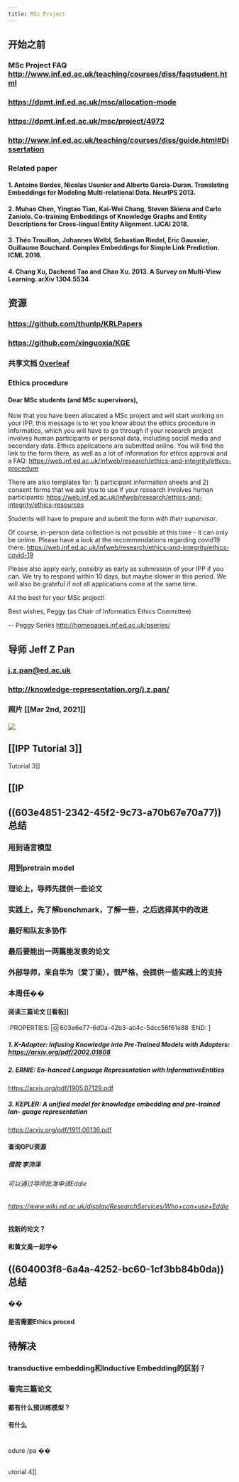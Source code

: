 ```yaml
---
title: MSc Project
---
```


## 开始之前
### MSc Project FAQ http://www.inf.ed.ac.uk/teaching/courses/diss/faqstudent.html
### https://dpmt.inf.ed.ac.uk/msc/allocation-mode
### https://dpmt.inf.ed.ac.uk/msc/project/4972
### http://www.inf.ed.ac.uk/teaching/courses/diss/guide.html#Dissertation
### Related paper
#### 1.  Antoine Bordes, Nicolas Usunier and Alberto  Garcia-Duran. Translating Embeddings for Modeling Multi-relational Data. NeurIPS 2013.
#### 2.  Muhao Chen, Yingtao Tian, Kai-Wei Chang, Steven Skiena and Carlo Zaniolo. Co-training Embeddings of Knowledge Graphs and Entity Descriptions for Cross-lingual Entity Alignment. IJCAI 2018.
#### 3.  Théo Trouillon, Johannes Welbl, Sebastian Riedel, Eric Gaussier, Guillaume Bouchard. Complex Embeddings for Simple Link Prediction. ICML 2016.
#### 4.  Chang Xu, Dachend Tao and Chao Xu. 2013. A Survey on Multi-View Learning. arXiv 1304.5534
## 资源
### https://github.com/thunlp/KRLPapers
### https://github.com/xinguoxia/KGE
### **共享文档** [Overleaf](https://www.overleaf.com/project/603e65c135d959aa06335871)
### Ethics procedure
#### Dear MSc students (and MSc supervisors),
Now that you have been allocated a MSc project and will start working on your IPP, this message is to let you know about the ethics procedure in Informatics, which you will have to go through if your research project involves human participants or personal data, including social media and secondary data.
Ethics applications are submitted online.
You will find the link to the form there, as well as a lot of information for ethics approval and a FAQ:
https://web.inf.ed.ac.uk/infweb/research/ethics-and-integrity/ethics-procedure 

There are also templates for: 1) participant information sheets and 2) consent forms that we ask you to use if your research involves human participants:
https://web.inf.ed.ac.uk/infweb/research/ethics-and-integrity/ethics-resources

Students will have to prepare and submit the form *with their supervisor*.

Of course, in-person data collection is not possible at this time - it can only be online. Please have a look at the recommendations regarding covid19 there.
https://web.inf.ed.ac.uk/infweb/research/ethics-and-integrity/ethics-covid-19

Please also apply early, possibly as early as submission of your IPP if you can.
We try to respond within 10 days, but maybe slower in this period.
We will also be grateful if not all applications come at the same time.

All the best for your MSc project!

Best wishes,
Peggy (as Chair of Informatics Ethics Committee)

--
Peggy Seriès
http://homepages.inf.ed.ac.uk/pseries/
## 导师 Jeff Z Pan
### j.z.pan@ed.ac.uk
### http://knowledge-representation.org/j.z.pan/
### 照片 [[Mar 2nd, 2021]]
#### ![](https://gitee.com/zhang-weijian-97/pic-go-bed/raw/master/assets/20210302165217.png)
## [[IPP Tutorial 3]]

 Tutorial 3]]
## [[IP
## ((603e4851-2342-45f2-9c73-a70b67e70a77)) 总结
### 用到语言模型
### 用到pretrain model
### 理论上，导师先提供一些论文
### 实践上，先了解benchmark，了解一些，之后选择其中的改进
### 最好和队友多协作
### 最后要能出一两篇能发表的论文
### 外部导师，来自华为（爱丁堡），很严格，会提供一些实践上的支持
### 本周任��
#### 阅读三篇论文 [[看板]]
:PROPERTIES:
:id: 603e6e77-6d0a-42b3-ab4c-5dcc56f61e88
:END:
]
##### 1. K-Adapter: Infusing Knowledge into Pre-Trained Models with Adapters: https://arxiv.org/pdf/2002.01808
##### 2. ERNIE: En-hanced Language Representation with InformativeEntities
 https://arxiv.org/pdf/1905.07129.pdf
##### 3. KEPLER: A unified model for knowledge embedding and pre-trained lan- guage representation
 https://arxiv.org/pdf/1911.06136.pdf
#### 查询GPU资源
##### 信院 李沛泽
###### 可以通过导师批准申请Eddie
###### https://www.wiki.ed.ac.uk/display/ResearchServices/Who+can+use+Eddie
#### 找新的论文？
#### 和黄文禹一起学�
## ((604003f8-6a4a-4252-bc60-1cf3bb84b0da))  总结
### ��
#### 是否需要Ethics proced
## 待解决
### transductive embedding和Inductive Embedding的区别？
### 看完三篇论文
#### 都有什么预训练模型？
#### 有什么
###
#
edure
/pa
��
##
utorial 4]]
##
